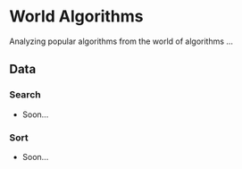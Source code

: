 # World Algorithms

Analyzing popular algorithms from the world of algorithms ...

## Data

### Search

- Soon...

### Sort

- Soon...
